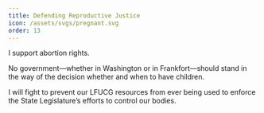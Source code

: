```yaml
---
title: Defending Reproductive Justice
icon: /assets/svgs/pregnant.svg
order: 13
---
```


I support abortion rights.

No government—whether in Washington or in Frankfort—should stand in the way of the decision whether and when to have children.

I will fight to prevent our LFUCG resources from ever being used to enforce the State Legislature’s efforts to control our bodies.
